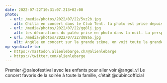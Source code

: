 ```yaml
---
date: 2022-07-22T10:31:07.213+02:00
photo:
  - url: /media/photos/2022/07/22/5vz2b.jpg
    alt: Chilla en concert dans le Club Tent. la photo est prise depuis le côté gauche de la scène. L'artiste Chilla est sur la scène à gauche à contre-jour. Le public est éclairé par les projecteurs sur la droite.
  - url: /media/photos/2022/07/22/gq8lj.jpg
    alt: les décorations du paléo prise en photo dans la nuit. La perspective donne l'impression d'être une fourmi. Les décorations font 5m de haut environ. En bas à gauche, un montage représentant un bouquet de papillon qui bleu clair. À droite une décoration en faisant penser à des pissenlits éclairés en rouge et blanc.
  - url: /media/photos/2022/07/22/d08a6.jpg
    alt: Angèle en concert sur la grande scène. on voit toute la grande scène. Sur chaque côté des écrans géants montre Angèle en train de chanter au micro. 40 000 personnes la regarde
mp-syndicate-to:
  - https://mastodon.alienlebarge.ch/@alienlebarge
  - https://twitter.com/alienlebarge
---
```

Premier @paleofestival avec les enfants pour aller voir @angel_vl
Le concert favoris de la soirée à toute la famille, c’était @dubincofficial
